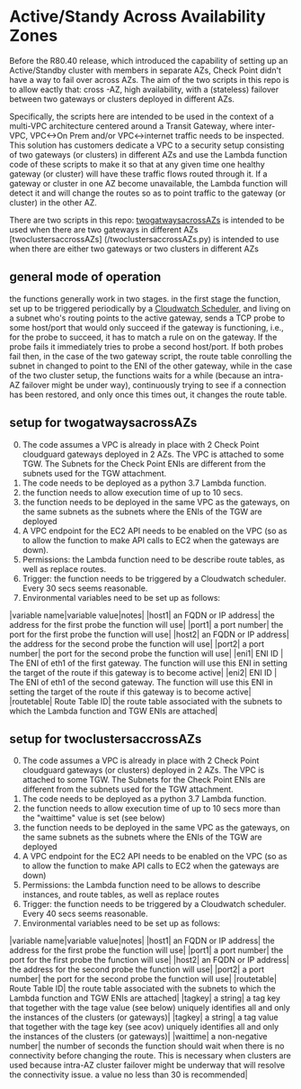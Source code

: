 # Active/Standy Across Availability Zones
Before the R80.40 release, which introduced the capability of setting up an Active/Standby cluster with members in separate AZs, Check Point didn't have a way to fail over across AZs. The aim of the two scripts in this repo is to allow eactly that:  cross -AZ, high availability,  with a (stateless) failover between two gateways or clusters deployed in different AZs. 

Specifically, the scripts here are intended to be used in the context of a multi-VPC architecture centered around a Transit Gateway, where inter-VPC, VPC<->On Prem and/or VPC<->internet traffic needs to be inspected. This solution has customers dedicate a VPC to a security setup consisting of two gateways (or clusters) in different AZs and use the Lambda function code of these scripts to make it so that at any given time one healthy gateway (or cluster) will have these traffic flows routed through it. If a gateway or cluster in one AZ become unavailable, the Lambda function will detect it and will change the routes so as to point traffic to the gateway (or cluster) in the other AZ.

There are two scripts in this repo:
[twogatwaysacrossAZs](/twogatwaysacrossAZs.py) is intended to be used when there are two gateways in different AZs
[twoclustersaccrossAZs] (/twoclustersaccrossAZs.py) is intended to use when there are either two gateways or two clusters in different AZs

## general mode of operation
the functions generally work in two stages. in the first stage the function, set up to be triggered periodically by a [Cloudwatch Scheduler](https://docs.aws.amazon.com/AmazonCloudWatch/latest/events/RunLambdaSchedule.html), and living on a subnet who's routing points to the active gateway, sends a TCP probe to some host/port that would only succeed if the gateway is functioning, i.e., for the probe to succeed, it has to match a rule on on the gateway. If the probe fails it immediately tries to probe a second host/port. If both probes fail then, in the case of the two gateway script, the route table conrolling the subnet in changed to point to the ENI of the other gateway, while in the case of the two cluster setup, the functions waits for a while (because an intra-AZ failover might be under way), continuously trying to see if a connection has been restored, and only once this times out, it changes the route table.

## setup for twogatwaysacrossAZs
0) The code assumes a VPC is already in place with 2 Check Point cloudguard gateways deployed in 2 AZs. The VPC is attached to some TGW. The Subnets for the Check Point ENIs are different from the subnets used for the TGW attachment.
1) The code needs to be deployed as a python 3.7 Lambda function. 
2) the function needs to allow execution time of up to 10 secs. 
3) the function needs to be deployed in the same VPC as the gateways, on the same subnets as the subnets where the ENIs of the TGW are deployed 
4) A VPC endpoint for the EC2 API needs to be enabled on the VPC (so as to allow the function to make API calls to EC2 when the gateways are down).
5) Permissions: the Lambda function need to be describe route tables, as well as replace routes.
6) Trigger: the function needs to be triggered by a Cloudwatch scheduler. Every 30 secs seems reasonable. 
7) Environmental variables need to be set up as follows:

|variable name|variable value|notes|
|host1| an FQDN or IP address| the address for the first probe the function will use| 
|port1| a port number| the port for the first probe the function will use|
|host2| an FQDN or IP address| the address for the second probe the function will use| 
|port2| a port number| the port for the second probe the function will use|
|eni1|  ENI ID | The ENI of eth1 of the first gateway. The function will use this ENI in setting the target of the route if this gateway is to become active|
|eni2| ENI ID |  The ENI of eth1 of the second gateway. The function will use this ENI in setting the target of the route if this gateway is to become active|
|routetable| Route Table ID| the route table associated with the subnets to which the Lambda function and TGW ENIs are attached|

## setup for twoclustersaccrossAZs
0) The code assumes a VPC is already in place with 2 Check Point cloudguard gateways (or clusters) deployed in 2 AZs. The VPC is attached to some TGW. The Subnets for the Check Point ENIs are different from the subnets used for the TGW attachment.
1) The code needs to be deployed as a python 3.7 Lambda function. 
2) the function needs to allow execution time of up to 10 secs more than the "waittime" value is set (see below) 
3) the function needs to be deployed in the same VPC as the gateways, on the same subnets as the subnets where the ENIs of the TGW are deployed 
4) A VPC endpoint for the EC2 API needs to be enabled on the VPC (so as to allow the function to make API calls to EC2 when the gateways are down)
5) Permissions: the Lambda function need to be allows to describe instances, and route tables, as well as replace routes
6) Trigger: the function needs to be triggered by a Cloudwatch scheduler. Every 40 secs seems reasonable. 
7) Environmental variables need to be set up as follows:

|variable name|variable value|notes|
|host1| an FQDN or IP address| the address for the first probe the function will use| 
|port1| a port number| the port for the first probe the function will use|
|host2| an FQDN or IP address| the address for the second probe the function will use| 
|port2| a port number| the port for the second probe the function will use|
|routetable| Route Table ID| the route table associated with the subnets to which the Lambda function and TGW ENIs are attached|
|tagkey| a string| a tag key that together with the tage value (see below) uniquely identifies all and only the instances of the clusters (or gateways)|
|tagkey| a string| a tag value that together with the tage key (see acov) uniquely identifies all and only the instances of the clusters (or gateways)|
|waittime| a non-negative number| the number of seconds the function should wait when there is no connectivity before changing the route. This is necessary when clusters are used because intra-AZ cluster failover might be underway that will resolve the connectivity issue. a value no less than 30 is recommended|
